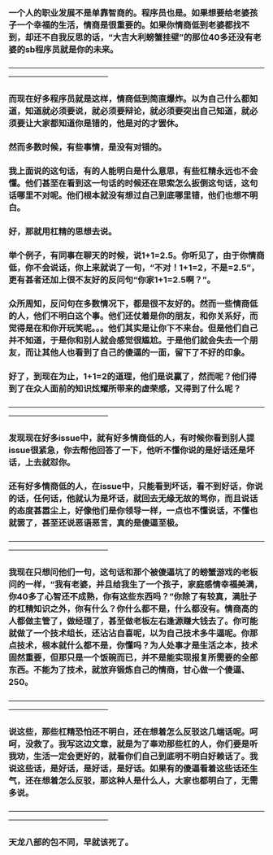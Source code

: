  ### 一个人的职业发展不是单靠智商的。程序员也是。如果想要给老婆孩子一个幸福的生活，情商是很重要的。如果你情商低到老婆都找不到，却还不自我反思的话，“大吉大利螃蟹挂壁”的那位40多还没有老婆的sb程序员就是你的未来。
 ——————————————————————————————————————————————————
  ### 而现在好多程序员就是这样，情商低到简直爆炸。以为自己什么都知道，知道就必须要说，就必须要辩论，就必须要突出自己知道，就必须要让大家都知道你是错的，他是对的才罢休。
###  然而多数时候，有些事情，是没有对错的。
 ### 我上面说的这句话，有的人能明白是什么意思，有些杠精永远也不会懂。他们甚至在看到这一句话的时候还在思索怎么扳倒这句话，这句话哪里不对呢。他们根本就没有想过自己到底哪里错，他们也想不明白。
 ### 好，那就用杠精的思想去说。
 ### 举个例子，有同事在聊天的时候，说1+1=2.5。你听见了，由于你情商低，你不会说话，你上来就说了一句，“不对！1+1=2，不是=2.5”，更有甚者还加上很不友好的反问句“你家1+1=2.5啊？”。
 ### 众所周知，反问句在多数情况下，都是很不友好的。然而一些情商低的人，他们不明白这个事。他们还仗着是你的朋友，和你关系好，而觉得是在和你开玩笑呢。。。他们其实是让你下不来台。但是他们自己并不知道，于是你和别人就会感觉很尴尬。于是他们就会失去一个朋友，而让其他人也看到了自己的傻逼的一面，留下了不好的印象。
 ### 好了，到现在为止，1+1=2的道理，他们是说赢了，然而呢？他们得到了在众人面前的知识炫耀所带来的虚荣感，又得到了什么呢？
  ——————————————————————————————————————————————————
 ### 发现现在好多issue中，就有好多情商低的人，有时候你看到别人提issue很紧急，你去帮他回答了一下，他听不懂你说的是好话还是坏话，上去就怼你。
 ### 还有好多情商低的人，在issue中，只能看到坏话，看不到好话，你说的话，任何话，他就认为是坏话，就回去无缘无故的骂你，而且说话的态度甚嚣尘上，好像他们是你领导一样，一点也不懂说话，不懂也就罢了，甚至还说恶语恶言，真的是傻逼至极。
  ——————————————————————————————————————————————————
 ### 我现在只想问他们一句，这句话和那个被傻逼坑了的螃蟹游戏的老板问的一样，“我有老婆，并且给我生了一个孩子，家庭感情幸福美满，你40多了心智还不成熟，你有这些东西吗？”你除了有较真，满肚子的杠精知识之外，你有什么？你什么都不是，什么都没有。情商高的人都做主管了，做经理了，甚至做老板左右逢源赚大钱去了。你可能就做了一个技术组长，还沾沾自喜呢，以为自己技术多牛逼呢。你那点技术，根本就什么都不是，你懂吗？为人处事才是生活之本，技术固然重要，但那只是一个饭碗而已，并不是能实现报复所需要的全部东西。不能为了技术，就放弃锻炼自己的情商，甘心做一个傻逼、250。
  ——————————————————————————————————————————————————
 ### 说这些，那些杠精恐怕还不明白，还在想着怎么反驳这几端话呢。呵呵，没救了。我写这边文章，就是为了奉劝那些杠的人，你们要是听我劝，生活一定会更好的，就看你们自己到底明不明白好赖话了。我说这些话，是好话，是好话，是好话。如果有的傻逼看着这些话还生气，还在想着怎么反驳，那这种人是什么人，大家也都明白了，无需多说。
  ——————————————————————————————————————————————————
 ### 天龙八部的包不同，早就该死了。
